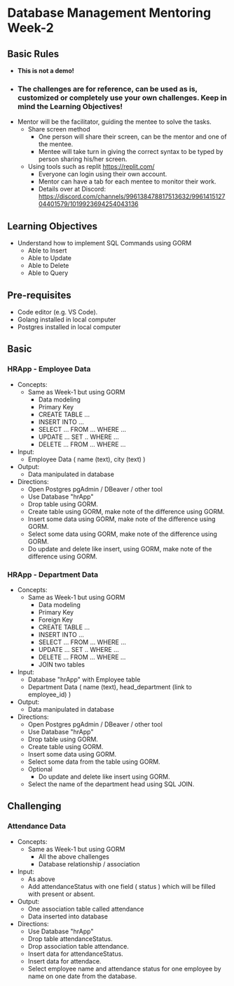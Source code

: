 # Database Management Mentoring Week-2

## Basic Rules
- **This is not a demo!**
- ### **The challenges are for reference, can be used as is, customized or completely use your own challenges. Keep in mind the Learning Objectives!**
- Mentor will be the facilitator, guiding the mentee to solve the tasks.
  - Share screen method
    - One person will share their screen, can be the mentor and one of the mentee.
    - Mentee will take turn in giving the correct syntax to be typed by person sharing his/her screen.
  - Using tools such as replit https://replit.com/
    - Everyone can login using their own account.
    - Mentor can have a tab for each mentee to monitor their work.
    - Details over at Discord: https://discord.com/channels/996138478817513632/996141512704401579/1019923694254043136
  
## Learning Objectives

- Understand how to implement SQL Commands using GORM
  - Able to Insert
  - Able to Update
  - Able to Delete
  - Able to Query

## Pre-requisites

- Code editor (e.g. VS Code).
- Golang installed in local computer
- Postgres installed in local computer

## Basic

### HRApp - Employee Data

- Concepts:
  - Same as Week-1 but using GORM
    - Data modeling
    - Primary Key
    - CREATE TABLE ...
    - INSERT INTO ...
    - SELECT ... FROM ... WHERE ...
    - UPDATE ... SET .. WHERE ...
    - DELETE ... FROM ... WHERE ...
- Input:
  - Employee Data ( name (text), city (text) )
- Output:
  - Data manipulated in database
- Directions:
  - Open Postgres pgAdmin / DBeaver / other tool
  - Use Database "hrApp"
  - Drop table using GORM.
  - Create table using GORM, make note of the difference using GORM.
  - Insert some data using GORM, make note of the difference using GORM.
  - Select some data using GORM, make note of the difference using GORM.
  - Do update and delete like insert, using GORM, make note of the difference using GORM.

### HRApp - Department Data

- Concepts:
  - Same as Week-1 but using GORM
    - Data modeling
    - Primary Key
    - Foreign Key
    - CREATE TABLE ...
    - INSERT INTO ...
    - SELECT ... FROM ... WHERE ...
    - UPDATE ... SET .. WHERE ...
    - DELETE ... FROM ... WHERE ...
    - JOIN two tables
- Input:
  - Database "hrApp" with Employee table
  - Department Data ( name (text), head_department (link to employee_id) )
- Output:
  - Data manipulated in database
- Directions:
  - Open Postgres pgAdmin / DBeaver / other tool
  - Use Database "hrApp"
  - Drop table using GORM.
  - Create table using GORM.
  - Insert some data using GORM.
  - Select some data from the table using GORM.
  - Optional
    - Do update and delete like insert using GORM.
  - Select the name of the department head using SQL JOIN.

## Challenging

### Attendance Data

- Concepts:
  - Same as Week-1 but using GORM
    - All the above challenges
    - Database relationship / association
- Input:
  - As above
  - Add attendanceStatus with one field ( status ) which will be filled with present or absent.
- Output:
  - One association table called attendance
  - Data inserted into database
- Directions:
  - Use Database "hrApp"
  - Drop table attendanceStatus.
  - Drop association table attendance.
  - Insert data for attendanceStatus.
  - Insert data for attendace.
  - Select employee name and attendance status for one employee by name on one date from the database.
